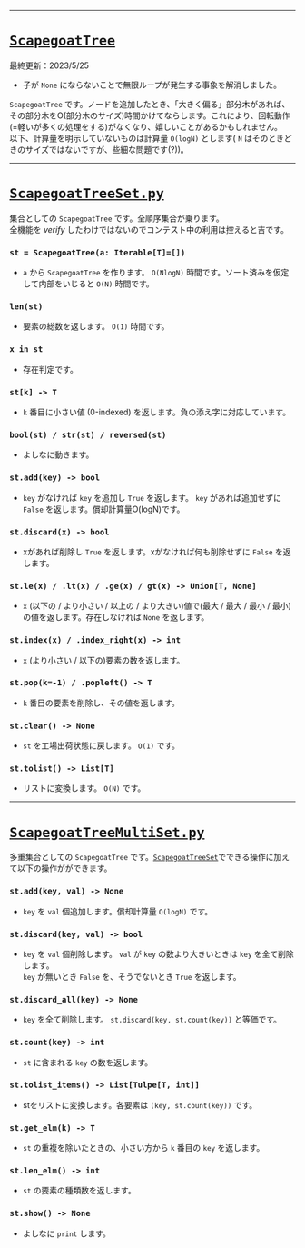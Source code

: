 ____

# [`ScapegoatTree`](https://github.com/titanium-22/Library_py/tree/main/DataStructures/BBST/ScapegoatTree)

最終更新：2023/5/25

- 子が `None` にならないことで無限ループが発生する事象を解消しました。

`ScapegoatTree` です。ノードを追加したとき、「大きく偏る」部分木があれば、その部分木をO(部分木のサイズ)時間かけてならします。これにより、回転動作(=軽いが多くの処理をする)がなくなり、嬉しいことがあるかもしれません。  
以下、計算量を明示していないものは計算量 `O(logN)` とします( `N` はそのときどきのサイズではないですが、些細な問題です(?))。

_____

# [`ScapegoatTreeSet.py`](https://github.com/titanium-22/Library_py/blob/main/DataStructures/BBST/ScapegoatTree/ScapegoatTreeSet.pyy)

集合としての `ScapegoatTree` です。全順序集合が乗ります。  
全機能を $verify$ したわけではないのでコンテスト中の利用は控えると吉です。

### `st = ScapegoatTree(a: Iterable[T]=[])`
- `a` から `ScapegoatTree` を作ります。 `O(NlogN)` 時間です。ソート済みを仮定して内部をいじると `O(N)` 時間です。

### `len(st)`
- 要素の総数を返します。 `O(1)` 時間です。

### `x in st`
- 存在判定です。

### `st[k] -> T`
- `k` 番目に小さい値 (0-indexed) を返します。負の添え字に対応しています。

### `bool(st) / str(st) / reversed(st)`
- よしなに動きます。

### `st.add(key) -> bool`
- `key` がなければ `key` を追加し `True` を返します。 `key` があれば追加せずに `False` を返します。償却計算量O(logN)です。

### `st.discard(x) -> bool`
- xがあれば削除し `True` を返します。xがなければ何も削除せずに `False` を返します。

### `st.le(x) / .lt(x) / .ge(x) / gt(x) -> Union[T, None]`
- `x` (以下の / より小さい / 以上の / より大きい)値で(最大 / 最大 / 最小 / 最小)の値を返します。存在しなければ `None` を返します。

### `st.index(x) / .index_right(x) -> int`
- `x` (より小さい / 以下の)要素の数を返します。

### `st.pop(k=-1) / .popleft() -> T`
- `k` 番目の要素を削除し、その値を返します。

### `st.clear() -> None`
- `st` を工場出荷状態に戻します。 `O(1)` です。

### `st.tolist() -> List[T]`
- リストに変換します。 `O(N)` です。

_____

# [`ScapegoatTreeMultiSet.py`](https://github.com/titanium-22/Library_py/blob/main/DataStructures/BBST/ScapegoatTree/ScapegoatTreeMultiset.py)

多重集合としての `ScapegoatTree` です。[`ScapegoatTreeSet`](https://github.com/titanium-22/Library_py/blob/main/DataStructures/BBST/ScapegoatTree/ScapegoatTreeSet.py)でできる操作に加えて以下の操作がができます。  

### `st.add(key, val) -> None`
- `key` を `val` 個追加します。償却計算量 `O(logN)` です。

### `st.discard(key, val) -> bool`
- `key` を `val` 個削除します。 `val` が `key` の数より大きいときは `key` を全て削除します。  
`key` が無いとき `False` を、そうでないとき `True` を返します。

### `st.discard_all(key) -> None`
- `key` を全て削除します。 `st.discard(key, st.count(key))` と等価です。

### `st.count(key) -> int`
- `st` に含まれる `key` の数を返します。

### `st.tolist_items() -> List[Tulpe[T, int]]`
- stをリストに変換します。各要素は `(key, st.count(key))` です。

### `st.get_elm(k) -> T`
- `st` の重複を除いたときの、小さい方から `k` 番目の `key` を返します。

### `st.len_elm() -> int`
- `st` の要素の種類数を返します。

### `st.show() -> None`
- よしなに `print` します。
